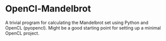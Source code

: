 # OpenCl-Mandelbrot
A trivial program for calculating the Mandelbrot set using Python and OpenCL (pyopencl).
Might be a good starting point for setting up a minimal OpenCL project.
